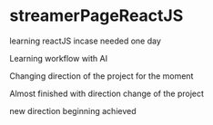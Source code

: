# streamerPageReactJS
learning reactJS incase needed one day

Learning workflow with AI

Changing direction of the project for the moment

Almost finished with direction change of the project

new direction beginning achieved